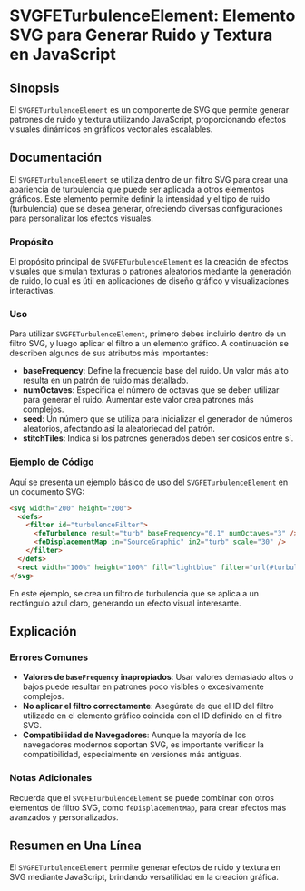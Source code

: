 <!--
Meta Description: # SVGFETurbulenceElement: Elemento SVG para Generar Ruido y Textura en JavaScript ## Sinopsis El `SVGFETurbulenceElement` es un componente de SVG que ...
Meta Keywords: svg, que, svgfeturbulenceelement, ruido, filtro
-->

# SVGFETurbulenceElement: Elemento SVG para Generar Ruido y Textura en JavaScript

## Sinopsis
El `SVGFETurbulenceElement` es un componente de SVG que permite generar patrones de ruido y textura utilizando JavaScript, proporcionando efectos visuales dinámicos en gráficos vectoriales escalables.

## Documentación
El `SVGFETurbulenceElement` se utiliza dentro de un filtro SVG para crear una apariencia de turbulencia que puede ser aplicada a otros elementos gráficos. Este elemento permite definir la intensidad y el tipo de ruido (turbulencia) que se desea generar, ofreciendo diversas configuraciones para personalizar los efectos visuales.

### Propósito
El propósito principal de `SVGFETurbulenceElement` es la creación de efectos visuales que simulan texturas o patrones aleatorios mediante la generación de ruido, lo cual es útil en aplicaciones de diseño gráfico y visualizaciones interactivas.

### Uso
Para utilizar `SVGFETurbulenceElement`, primero debes incluirlo dentro de un filtro SVG, y luego aplicar el filtro a un elemento gráfico. A continuación se describen algunos de sus atributos más importantes:

- **baseFrequency**: Define la frecuencia base del ruido. Un valor más alto resulta en un patrón de ruido más detallado.
- **numOctaves**: Especifica el número de octavas que se deben utilizar para generar el ruido. Aumentar este valor crea patrones más complejos.
- **seed**: Un número que se utiliza para inicializar el generador de números aleatorios, afectando así la aleatoriedad del patrón.
- **stitchTiles**: Indica si los patrones generados deben ser cosidos entre sí.

### Ejemplo de Código
Aquí se presenta un ejemplo básico de uso del `SVGFETurbulenceElement` en un documento SVG:

```html
<svg width="200" height="200">
  <defs>
    <filter id="turbulenceFilter">
      <feTurbulence result="turb" baseFrequency="0.1" numOctaves="3" />
      <feDisplacementMap in="SourceGraphic" in2="turb" scale="30" />
    </filter>
  </defs>
  <rect width="100%" height="100%" fill="lightblue" filter="url(#turbulenceFilter)" />
</svg>
```

En este ejemplo, se crea un filtro de turbulencia que se aplica a un rectángulo azul claro, generando un efecto visual interesante.

## Explicación
### Errores Comunes
- **Valores de `baseFrequency` inapropiados**: Usar valores demasiado altos o bajos puede resultar en patrones poco visibles o excesivamente complejos.
- **No aplicar el filtro correctamente**: Asegúrate de que el ID del filtro utilizado en el elemento gráfico coincida con el ID definido en el filtro SVG.
- **Compatibilidad de Navegadores**: Aunque la mayoría de los navegadores modernos soportan SVG, es importante verificar la compatibilidad, especialmente en versiones más antiguas.

### Notas Adicionales
Recuerda que el `SVGFETurbulenceElement` se puede combinar con otros elementos de filtro SVG, como `feDisplacementMap`, para crear efectos más avanzados y personalizados.

## Resumen en Una Línea
El `SVGFETurbulenceElement` permite generar efectos de ruido y textura en SVG mediante JavaScript, brindando versatilidad en la creación gráfica.